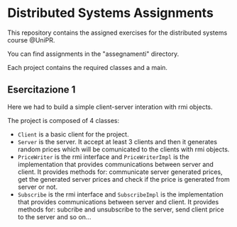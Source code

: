 # Distributed Systems Assignments

This repository contains the assigned exercises for the distributed systems course @UniPR.

You can find assignments in the "assegnamenti" directory. 

Each project contains the required classes and a main. 

## Esercitazione 1

Here we had to build a simple client-server interation with rmi objects.

The project is composed of 4 classes:

* `Client` is a basic client for the project.
* `Server` is the server. It accept at least 3 clients and then it generates random prices which will be comunicated to the clients with rmi objects.
* `PriceWriter` is the rmi interface and `PriceWriterImpl` is the implementation that provides communications between server and client. It provides methods for: communicate server generated prices, get the generated server prices and check if the price is generated from server or not.
* `Subscribe` is the rmi interface and `SubscribeImpl` is the implementation that provides communications between server and client. It provides methods for: subcribe and unsubscribe to the server, send client price to the server and so on...
<!-- ## Esercitazione 2

The second exercise's idea is based on the management of a Wine shop. Here, people can buy wine, request desired wines by name, or by year. The basic classes for the project are:

*  `Person`, representing a user of the system. It has two subclasses:
  * `Seller` is, obviously, a system manager. It can manage orders, ship them, manage requests.
  * `User` is a simple user, who can buy wine, search it, request it.
* `Wine` represents a wine type. 
* `InventoryItem` was made to cope with different years. It saves the various quantities for each year.
* `Request` contains a wine request made by a user.
* `Order` is an order made by a user, containing a wine. 
* `Winehouse` is the main class, containing all the shop's data.

To start a simple demo testing these classes, just use the main method contained in `Demo`.

### Interactivity

We wanted to spice things up a bit, so we added interactivity to the project. This required 6 additional classes:

* `Login` generates a dashboard for the logged in user.
* `Dashboard` is the class containing the required methods for interactivity. It has two subclasses:
  * `AdminDashboard` is the dashboard sellers use.
  * `UserDashboard` is the one used by users.

To test these features, just start the main method container in the `App` class.

### UML

To support the project's ideation process, we created two UML diagrams:

![UML classes](./esercitazione2/classes.png)

![UML usecases](./esercitazione2/usecase.png)

## Esercitazione 3

The third exercise describes an employee manager for a firm. We have multiple levels of employee privileges, where a lower level employee cannot edit a higher one. In the program, multiple clients communicate with a multithreaded server by using a socket. We defined these classes:

* `Person` represents a basic employee who cannot connect to the system. It's the base entity for all of the employees, and has these subclasses:
  * `Functionary` is an employee with access to the system
  * `Manager` is a higher level functionary
  * `Admin` is the highest level of employee
* `Headquarter` represents one of the company's headquarters.
* `CompanyManager`  is the class holding all the firm's data: employees and headquarters.
* `UserDashboard` contains the methods needed to interact with the system
* `ServerThread`  holds the communication with a single client
* `Client` connects to the server socket

Servers and clients exchange two types of messages:

* `Message` containing the requests, with types defined in `MessageType` 
* `Reply` contains the server's replies, with types defined in `ReplyType` 

We defined two types of exceptions:

* `InvalidVATException`, thrown when an invalid VAT is inserted
* `UnauthorizedUserException`, thrown when a user tries to do something he's not allowed to

To test the software with real data, we created `RandomDataGenerator` with some datasets from the [**Comune di Reggio Emilia**](https://opendata.comune.re.it/en/dataset/cognomi-piu-diffusi-anno-2015/resource/984d1938-6f25-4680-869c-0d9f009cb21e). 

### Testing the software

To test the software, start the Server class' main, then start the Demo class' main: this will generate 10 clients working together.

To start a simple demo testing these classes, just use the main method contained in `Demo`.

### UML and use cases

To support the project's ideation process, we created a use case analysis (**found in NewEmployeeUseCase.pdf**), and two UML diagrams:

![UML classes](./esercitazione3/classes.png)

![UML usecases](./esercitazione3/usecases.png) -->
